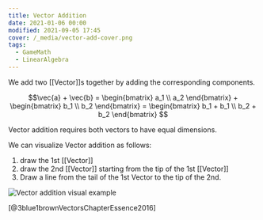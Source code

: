 ```yaml
---
title: Vector Addition
date: 2021-01-06 00:00
modified: 2021-09-05 17:45
cover: /_media/vector-add-cover.png
tags:
  - GameMath
  - LinearAlgebra
---
```


We add two [[Vector]]s together by adding the corresponding components.

$$\vec{a} + \vec{b} = \begin{bmatrix} a_1 \\ a_2 \end{bmatrix} + \begin{bmatrix} b_1 \\ b_2 \end{bmatrix} = \begin{bmatrix} b_1 + b_1 \\ b_2 + b_2 \end{bmatrix} $$

Vector addition requires both vectors to have equal dimensions.

We can visualize Vector addition as follows:

1. draw the 1st [[Vector]]
2. draw the 2nd [[Vector]] starting from the tip of the 1st [[Vector]]
3. Draw a line from the tail of the 1st Vector to the tip of the 2nd.

![Vector addition visual example](/_media/vector-add-example.gif)

[@3blue1brownVectorsChapterEssence2016]